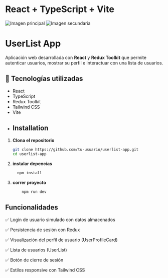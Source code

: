 # React + TypeScript + Vite
<div className="flex flex-col items-center space-y-4">
  <img
    src="https://placehold.co/150x150"
    alt="Imagen principal"
    className="rounded-full"
  />
  <img
    src="https://placehold.co/100x100"
    alt="Imagen secundaria"
    className="rounded-md"
  />
</div>

# UserList App

Aplicación web desarrollada con **React** y **Redux Toolkit** que permite autenticar usuarios, mostrar su perfil e interactuar con una lista de usuarios.

## 🧰 Tecnologías utilizadas

- React
- TypeScript
- Redux Toolkit
- Tailwind CSS
- Vite
- ## Installation
1. **Clona el repositorio**  
   ```bash
   git clone https://github.com/tu-usuario/userlist-app.git
   cd userlist-app
2. **instalar depencias**  
    ```bash
      npm install
    ```
3. **correr proyecto**
    ```bash
        npm run dev
    ```
 
 ## Funcionalidades
✅ Login de usuario simulado con datos almacenados

✅ Persistencia de sesión con Redux

✅ Visualización del perfil de usuario (UserProfileCard)

✅ Lista de usuarios (UserList)

✅ Botón de cierre de sesión

✅ Estilos responsive con Tailwind CSS

